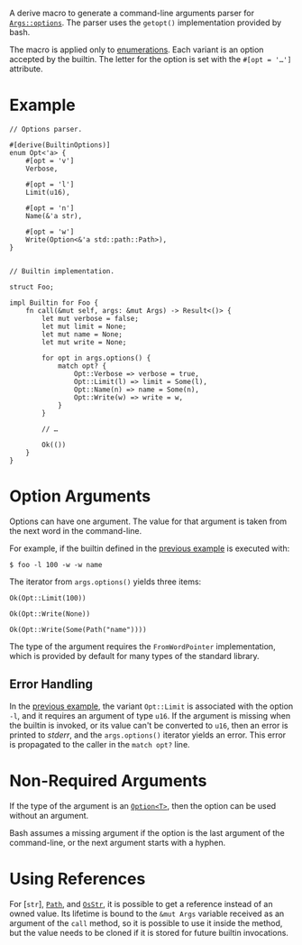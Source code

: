 A derive macro to generate a command-line arguments parser for
[`Args::options`]. The parser uses the `getopt()` implementation provided by
bash.

The macro is applied only to [enumerations]. Each variant is an option accepted
by the builtin. The letter for the option is set with the `#[opt = '…']`
attribute.

[enumerations]: https://doc.rust-lang.org/reference/items/enumerations.html

# Example

```ignore
// Options parser.

#[derive(BuiltinOptions)]
enum Opt<'a> {
    #[opt = 'v']
    Verbose,

    #[opt = 'l']
    Limit(u16),

    #[opt = 'n']
    Name(&'a str),

    #[opt = 'w']
    Write(Option<&'a std::path::Path>),
}


// Builtin implementation.

struct Foo;

impl Builtin for Foo {
    fn call(&mut self, args: &mut Args) -> Result<()> {
        let mut verbose = false;
        let mut limit = None;
        let mut name = None;
        let mut write = None;

        for opt in args.options() {
            match opt? {
                Opt::Verbose => verbose = true,
                Opt::Limit(l) => limit = Some(l),
                Opt::Name(n) => name = Some(n),
                Opt::Write(w) => write = w,
            }
        }

        // …

        Ok(())
    }
}
```

# Option Arguments

Options can have one argument. The value for that argument is taken from the
next word in the command-line.

For example, if the builtin defined in the [previous example](#example) is
executed with:

```notrust
$ foo -l 100 -w -w name
```

The iterator from `args.options()` yields three items:

```ignore
Ok(Opt::Limit(100))

Ok(Opt::Write(None))

Ok(Opt::Write(Some(Path("name"))))
```

The type of the argument requires the `FromWordPointer` implementation, which
is provided by default for many types of the standard library.

## Error Handling

In the [previous example](#example), the variant `Opt::Limit` is associated with
the option `-l`, and it requires an argument of type `u16`. If the argument is
missing when the builtin is invoked, or its value can't be converted to `u16`,
then an error is printed to *stderr*, and the `args.options()` iterator yields
an error. This error is propagated to the caller in the `match opt?` line.

# Non-Required Arguments

If the type of the argument is an [`Option<T>`], then the option can be used
without an argument.

Bash assumes a missing argument if the option is the last argument of the
command-line, or the next argument starts with a hyphen.

# Using References

For [`str`], [`Path`](std::path::Path), and [`OsStr`](std::ffi::OsStr), it is
possible to get a reference instead of an owned value. Its lifetime is bound to
the `&mut Args` variable received as an argument of the `call` method, so it is
possible to use it inside the method, but the value needs to be cloned if it is
stored for future builtin invocations.

[`Args::options`]: struct.Args.html#method.options
[`Option<T>`]: std::option::Option
